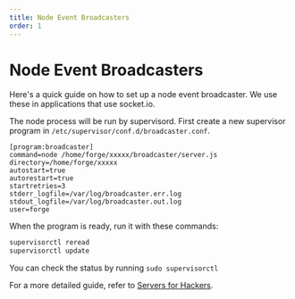 ```yaml
---
title: Node Event Broadcasters
order: 1
---
```


# Node Event Broadcasters

Here's a quick guide on how to set up a node event broadcaster. We use these in applications that use socket.io.

The node process will be run by supervisord. First create a new supervisor program in `/etc/supervisor/conf.d/broadcaster.conf`.

```
[program:broadcaster]
command=node /home/forge/xxxxx/broadcaster/server.js
directory=/home/forge/xxxxx
autostart=true
autorestart=true
startretries=3
stderr_logfile=/var/log/broadcaster.err.log
stdout_logfile=/var/log/broadcaster.out.log
user=forge
```

When the program is ready, run it with these commands:

```bash
supervisorctl reread
supervisorctl update
```

You can check the status by running `sudo supervisorctl`

For a more detailed guide, refer to [Servers for Hackers](https://serversforhackers.com/monitoring-processes-with-supervisord).
